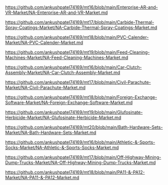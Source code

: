<p><a href="https://github.com/ankushpatel74169/mt16/blob/main/Enterprise-AR-and-VR-Market/NA-Enterprise-AR-and-VR-Market.md">https://github.com/ankushpatel74169/mt16/blob/main/Enterprise-AR-and-VR-Market/NA-Enterprise-AR-and-VR-Market.md</a></p><p><a href="https://github.com/ankushpatel74169/mt17/blob/main/Carbide-Thermal-Spray-Coatings-Market/NA-Carbide-Thermal-Spray-Coatings-Market.md">https://github.com/ankushpatel74169/mt17/blob/main/Carbide-Thermal-Spray-Coatings-Market/NA-Carbide-Thermal-Spray-Coatings-Market.md</a></p><p><a href="https://github.com/ankushpatel74169/mt18/blob/main/PVC-Calender-Market/NA-PVC-Calender-Market.md">https://github.com/ankushpatel74169/mt18/blob/main/PVC-Calender-Market/NA-PVC-Calender-Market.md</a></p><p><a href="https://github.com/ankushpatel74169/mt19/blob/main/Feed-Cleaning-Machines-Market/NA-Feed-Cleaning-Machines-Market.md">https://github.com/ankushpatel74169/mt19/blob/main/Feed-Cleaning-Machines-Market/NA-Feed-Cleaning-Machines-Market.md</a></p><p><a href="https://github.com/ankushpatel74169/mt16/blob/main/Car-Clutch-Assembly-Market/NA-Car-Clutch-Assembly-Market.md">https://github.com/ankushpatel74169/mt16/blob/main/Car-Clutch-Assembly-Market/NA-Car-Clutch-Assembly-Market.md</a></p><p><a href="https://github.com/ankushpatel74169/mt17/blob/main/Civil-Parachute-Market/NA-Civil-Parachute-Market.md">https://github.com/ankushpatel74169/mt17/blob/main/Civil-Parachute-Market/NA-Civil-Parachute-Market.md</a></p><p><a href="https://github.com/ankushpatel74169/mt18/blob/main/Foreign-Exchange-Software-Market/NA-Foreign-Exchange-Software-Market.md">https://github.com/ankushpatel74169/mt18/blob/main/Foreign-Exchange-Software-Market/NA-Foreign-Exchange-Software-Market.md</a></p><p><a href="https://github.com/ankushpatel74169/mt19/blob/main/Glufosinate-Herbicide-Market/NA-Glufosinate-Herbicide-Market.md">https://github.com/ankushpatel74169/mt19/blob/main/Glufosinate-Herbicide-Market/NA-Glufosinate-Herbicide-Market.md</a></p><p><a href="https://github.com/ankushpatel74169/mt20/blob/main/Bath-Hardware-Sets-Market/NA-Bath-Hardware-Sets-Market.md">https://github.com/ankushpatel74169/mt20/blob/main/Bath-Hardware-Sets-Market/NA-Bath-Hardware-Sets-Market.md</a></p><p><a href="https://github.com/ankushpatel74169/mt16/blob/main/Athletic-&-Sports-Socks-Market/NA-Athletic-&-Sports-Socks-Market.md">https://github.com/ankushpatel74169/mt16/blob/main/Athletic-&-Sports-Socks-Market/NA-Athletic-&-Sports-Socks-Market.md</a></p><p><a href="https://github.com/ankushpatel74169/mt17/blob/main/Off-Highway-Mining-Dump-Trucks-Market/NA-Off-Highway-Mining-Dump-Trucks-Market.md">https://github.com/ankushpatel74169/mt17/blob/main/Off-Highway-Mining-Dump-Trucks-Market/NA-Off-Highway-Mining-Dump-Trucks-Market.md</a></p><p><a href="https://github.com/ankushpatel74169/mt18/blob/main/PA11-&-PA12-Market/NA-PA11-&-PA12-Market.md">https://github.com/ankushpatel74169/mt18/blob/main/PA11-&-PA12-Market/NA-PA11-&-PA12-Market.md</a></p>
